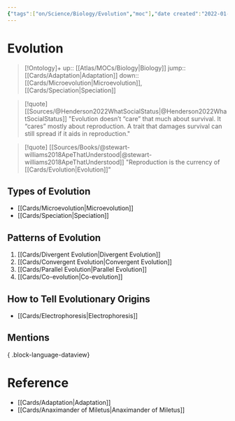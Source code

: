 ```yaml
---
{"tags":["on/Science/Biology/Evolution","moc"],"date created":"2022-01-18 Tue","edited":"2023-04-06 Thu","dg-publish":true,"permalink":"/cards/evolution/","dgPassFrontmatter":true}
---
```


# Evolution

> [!Ontology]+
> up:: [[Atlas/MOCs/Biology\|Biology]]
> jump:: [[Cards/Adaptation\|Adaptation]]
> down:: [[Cards/Microevolution\|Microevolution]], [[Cards/Speciation\|Speciation]]

> [!quote] [[Sources/@Henderson2022WhatSocialStatus\|@Henderson2022WhatSocialStatus]]
> "Evolution doesn’t “care” that much about survival. It “cares” mostly about reproduction. A trait that damages survival can still spread if it aids in reproduction."

> [!quote] [[Sources/Books/@stewart-williams2018ApeThatUnderstood\|@stewart-williams2018ApeThatUnderstood]]
> "Reproduction is the currency of [[Cards/Evolution\|Evolution]]"

## Types of Evolution

- [[Cards/Microevolution\|Microevolution]]
- [[Cards/Speciation\|Speciation]]

## Patterns of Evolution

1. [[Cards/Divergent Evolution\|Divergent Evolution]]
2. [[Cards/Convergent Evolution\|Convergent Evolution]]
3. [[Cards/Parallel Evolution\|Parallel Evolution]]
4. [[Cards/Co-evolution\|Co-evolution]]

## How to Tell Evolutionary Origins

- [[Cards/Electrophoresis\|Electrophoresis]]

## Mentions


{ .block-language-dataview}

# Reference

- [[Cards/Adaptation\|Adaptation]]
- [[Cards/Anaximander of Miletus\|Anaximander of Miletus]]